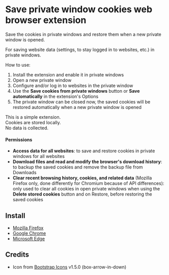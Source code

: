 # Save private window cookies web browser extension

Save the cookies in private windows and restore them when a new private window is opened.

For saving website data (settings, to stay logged in to websites, etc.) in private windows.

How to use:
1. Install the extension and enable it in private windows
2. Open a new private window
3. Configure and/or log in to websites in the private window
4. Use the **Save cookies from private windows** button or **Save automatically** in the extension's Options
5. The private window can be closed now, the saved cookies will be restored automatically when a new private window is opened

This is a simple extension.\
Cookies are stored locally.\
No data is collected.

#### Permissions
- **Access data for all websites**: to save and restore cookies in private windows for all websites
- **Download files and read and modify the browser's download history**: to backup the saved cookies and remove the backup file from Downloads
- **Clear recent browsing history, cookies, and related data** (Mozilla Firefox only, done differently for Chromium because of API differences): only used to clear all cookies in open private windows when using the **Delete stored cookies** button and on Restore, before restoring the saved cookies

## Install
- [Mozilla Firefox](https://addons.mozilla.org/en-US/firefox/addon/save-private-window-cookies/)
- [Google Chrome](https://chrome.google.com/webstore/detail/save-private-window-cooki/ojefealibpfjmbmljkdnhgobfllfempa)
- [Microsoft Edge](https://microsoftedge.microsoft.com/addons/detail/save-private-window-cooki/okhnojkilenjjeoeejhkodmdfhojicei)

## Credits
- Icon from [Bootstrap Icons](https://icons.getbootstrap.com/) v1.5.0 (box-arrow-in-down)